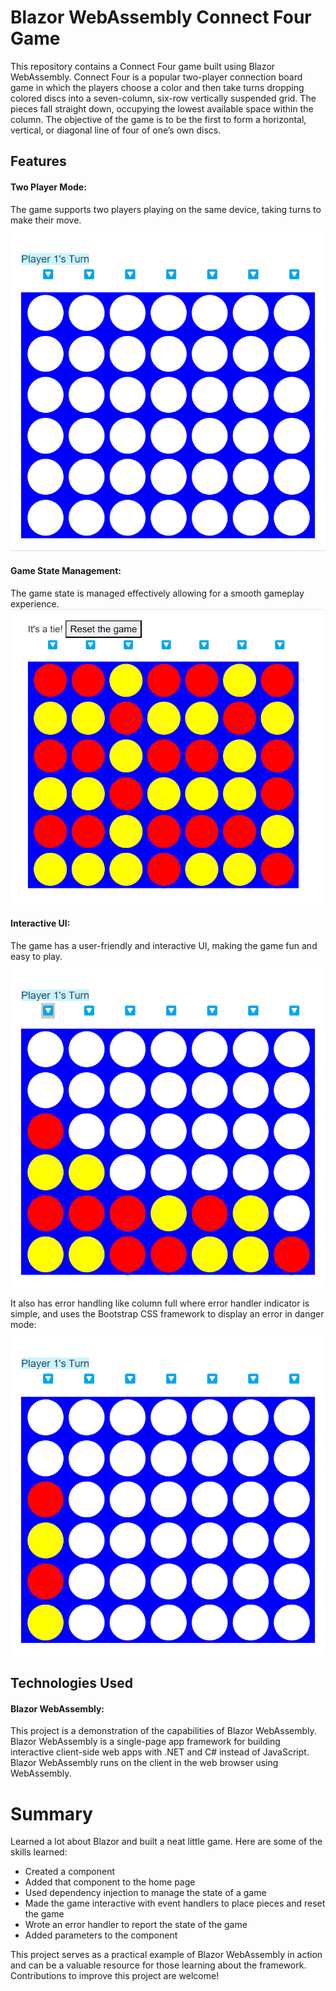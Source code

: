 # Blazor WebAssembly Connect Four Game
This repository contains a Connect Four game built using Blazor WebAssembly. Connect Four is a popular two-player connection board game in which the players choose a color and then take turns dropping colored discs into a seven-column, six-row vertically suspended grid. The pieces fall straight down, occupying the lowest available space within the column. The objective of the game is to be the first to form a horizontal, vertical, or diagonal line of four of one’s own discs.

## Features
#### Two Player Mode: 
The game supports two players playing on the same device, taking turns to make their move.
![](https://github.com/jashnatfinthrive/Connect4/blob/master/Playersturns.gif)
#### Game State Management: 
The game state is managed effectively allowing for a smooth gameplay experience.
![](https://github.com/jashnatfinthrive/Connect4/blob/master/Tie.png)
#### Interactive UI: 
The game has a user-friendly and interactive UI, making the game fun and easy to play.
![](https://github.com/jashnatfinthrive/Connect4/blob/master/Wins.gif)

It also has error handling like column full where error handler indicator is simple, and uses the Bootstrap CSS framework to display an error in danger mode:
![](https://github.com/jashnatfinthrive/Connect4/blob/master/Columnfull.gif)
## Technologies Used
#### Blazor WebAssembly: 
This project is a demonstration of the capabilities of Blazor WebAssembly. Blazor WebAssembly is a single-page app framework for building interactive client-side web apps with .NET and C# instead of JavaScript. Blazor WebAssembly runs on the client in the web browser using WebAssembly.

# Summary
Learned a lot about Blazor and built a neat little game. Here are some of the skills learned:

* Created a component
* Added that component to the home page
* Used dependency injection to manage the state of a game
* Made the game interactive with event handlers to place pieces and reset the game
* Wrote an error handler to report the state of the game
* Added parameters to the component

This project serves as a practical example of Blazor WebAssembly in action and can be a valuable resource for those learning about the framework. Contributions to improve this project are welcome!
